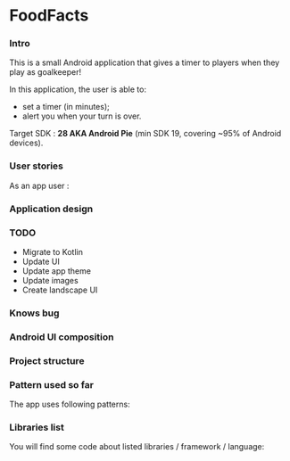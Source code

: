# FoodFacts

### Intro
This is a small Android application that gives a timer to players when they play as goalkeeper!

In this application, the user is able to: 

* set a timer (in minutes);
* alert you when your turn is over.

Target SDK : **28 AKA Android Pie** (min SDK 19, covering ~95% of Android devices).

### User stories

As an app user :

### Application design


### TODO

* Migrate to Kotlin
* Update UI
* Update app theme
* Update images
* Create landscape UI

### Knows bug

### Android UI composition


### Project structure


### Pattern used so far
The app uses following patterns:

### Libraries list

You will find some code about listed libraries / framework / language:

